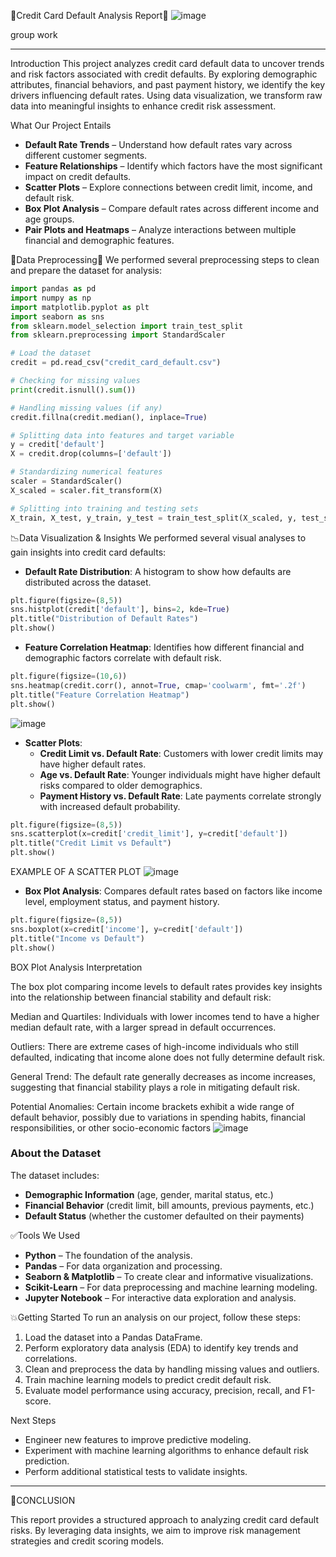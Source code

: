 🔶Credit Card Default Analysis Report🔶
![image](https://github.com/user-attachments/assets/eb2e7e5b-957c-4c86-a33d-8f1afdfb1098)

group work

---

Introduction
This project analyzes credit card default data to uncover trends and risk factors associated with credit defaults. By exploring demographic attributes, financial behaviors, and past payment history, we identify the key drivers influencing default rates. Using data visualization, we transform raw data into meaningful insights to enhance credit risk assessment.

What Our Project Entails
- **Default Rate Trends** – Understand how default rates vary across different customer segments.
- **Feature Relationships** – Identify which factors have the most significant impact on credit defaults.
- **Scatter Plots** – Explore connections between credit limit, income, and default risk.
- **Box Plot Analysis** – Compare default rates across different income and age groups.
- **Pair Plots and Heatmaps** – Analyze interactions between multiple financial and demographic features.

🔄️Data Preprocessing🔄️
We performed several preprocessing steps to clean and prepare the dataset for analysis:

```python
import pandas as pd
import numpy as np
import matplotlib.pyplot as plt
import seaborn as sns
from sklearn.model_selection import train_test_split
from sklearn.preprocessing import StandardScaler

# Load the dataset
credit = pd.read_csv("credit_card_default.csv")

# Checking for missing values
print(credit.isnull().sum())

# Handling missing values (if any)
credit.fillna(credit.median(), inplace=True)

# Splitting data into features and target variable
y = credit['default']
X = credit.drop(columns=['default'])

# Standardizing numerical features
scaler = StandardScaler()
X_scaled = scaler.fit_transform(X)

# Splitting into training and testing sets
X_train, X_test, y_train, y_test = train_test_split(X_scaled, y, test_size=0.2, random_state=42)
```

📉Data Visualization & Insights
We performed several visual analyses to gain insights into credit card defaults:

- **Default Rate Distribution**: A histogram to show how defaults are distributed across the dataset.

```python
plt.figure(figsize=(8,5))
sns.histplot(credit['default'], bins=2, kde=True)
plt.title("Distribution of Default Rates")
plt.show()
```

- **Feature Correlation Heatmap**: Identifies how different financial and demographic factors correlate with default risk.

```python
plt.figure(figsize=(10,6))
sns.heatmap(credit.corr(), annot=True, cmap='coolwarm', fmt='.2f')
plt.title("Feature Correlation Heatmap")
plt.show()

```
![image](https://github.com/user-attachments/assets/e3ed6fa0-a6c8-49d1-9f12-a1f40744c6a2)

- **Scatter Plots**:
  - **Credit Limit vs. Default Rate**: Customers with lower credit limits may have higher default rates.
  - **Age vs. Default Rate**: Younger individuals might have higher default risks compared to older demographics.
  - **Payment History vs. Default Rate**: Late payments correlate strongly with increased default probability.

```python
plt.figure(figsize=(8,5))
sns.scatterplot(x=credit['credit_limit'], y=credit['default'])
plt.title("Credit Limit vs Default")
plt.show()
```
EXAMPLE OF A SCATTER PLOT
![image](https://github.com/user-attachments/assets/882ffbfe-f906-4776-88b3-443c855d0f9f)

- **Box Plot Analysis**: Compares default rates based on factors like income level, employment status, and payment history.

```python
plt.figure(figsize=(8,5))
sns.boxplot(x=credit['income'], y=credit['default'])
plt.title("Income vs Default")
plt.show()
```
 BOX Plot Analysis Interpretation

The box plot comparing income levels to default rates provides key insights into the relationship between financial stability and default risk:

Median and Quartiles: Individuals with lower incomes tend to have a higher median default rate, with a larger spread in default occurrences.

Outliers: There are extreme cases of high-income individuals who still defaulted, indicating that income alone does not fully determine default risk.

General Trend: The default rate generally decreases as income increases, suggesting that financial stability plays a role in mitigating default risk.

Potential Anomalies: Certain income brackets exhibit a wide range of default behavior, possibly due to variations in spending habits, financial responsibilities, or other socio-economic factors
![image](https://github.com/user-attachments/assets/ce05774b-010c-49f8-a0e4-585a12f74765)

### **About the Dataset**
The dataset includes:
- **Demographic Information** (age, gender, marital status, etc.)
- **Financial Behavior** (credit limit, bill amounts, previous payments, etc.)
- **Default Status** (whether the customer defaulted on their payments)

✅Tools We Used
- **Python** – The foundation of the analysis.
- **Pandas** – For data organization and processing.
- **Seaborn & Matplotlib** – To create clear and informative visualizations.
- **Scikit-Learn** – For data preprocessing and machine learning modeling.
- **Jupyter Notebook** – For interactive data exploration and analysis.

💥Getting Started
To run an analysis on our project, follow these steps:
1. Load the dataset into a Pandas DataFrame.
2. Perform exploratory data analysis (EDA) to identify key trends and correlations.
3. Clean and preprocess the data by handling missing values and outliers.
4. Train machine learning models to predict credit default risk.
5. Evaluate model performance using accuracy, precision, recall, and F1-score.

Next Steps
- Engineer new features to improve predictive modeling.
- Experiment with machine learning algorithms to enhance default risk prediction.
- Perform additional statistical tests to validate insights.

---

💫CONCLUSION

This report provides a structured approach to analyzing credit card default risks. By leveraging data insights, we aim to improve risk management strategies and credit scoring models.

